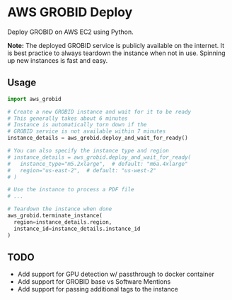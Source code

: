 # AWS GROBID Deploy

Deploy GROBID on AWS EC2 using Python.

**Note:** The deployed GROBID service is publicly available on the internet. It is best practice to always teardown the instance when not in use. Spinning up new instances is fast and easy.

## Usage

```python
import aws_grobid

# Create a new GROBID instance and wait for it to be ready
# This generally takes about 6 minutes
# Instance is automatically torn down if the
# GROBID service is not available within 7 minutes
instance_details = aws_grobid.deploy_and_wait_for_ready()

# You can also specify the instance type and region
# instance_details = aws_grobid.deploy_and_wait_for_ready(
#   instance_type="m5.2xlarge",  # default: "m6a.4xlarge"
#   region="us-east-2",  # default: "us-west-2"
# )

# Use the instance to process a PDF file
# ...

# Teardown the instance when done
aws_grobid.terminate_instance(
  region=instance_details.region,
  instance_id=instance_details.instance_id
)
```

## TODO

- Add support for GPU detection w/ passthrough to docker container
- Add support for GROBID base vs Software Mentions
- Add support for passing additional tags to the instance